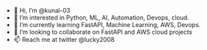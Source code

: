 - 👋 Hi, I’m @kunal-03
- 👀 I’m interested in Python, ML, AI, Automation, Devops, cloud.
- 🌱 I’m currently learning FastAPI, Machine Learning, AWS, Devops. 
- 💞️ I’m looking to collaborate on FastAPI and AWS cloud projects
- 📫 Reach me at twitter @lucky2008

<!---
kunal-03/kunal-03 is a ✨ special ✨ repository because its `README.md` (this file) appears on your GitHub profile.
You can click the Preview link to take a look at your changes.
--->
